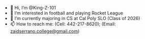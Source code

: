 - 👋 Hi, I’m @King-Z-101
- 👀 I’m interested in football and playing Rocket League
- 🌱 I’m currently majoring in CS at Cal Poly SLO (Class of 2026)
- 📫 How to reach me: (Cell: 442-217-8620); (Email: zaidserrano.college@gmail.com)

<!--- - 💞️ I’m looking to collaborate on ... --->

<!---
King-Z-101/King-Z-101 is a ✨ special ✨ repository because its `README.md` (this file) appears on your GitHub profile.
You can click the Preview link to take a look at your changes.
--->
